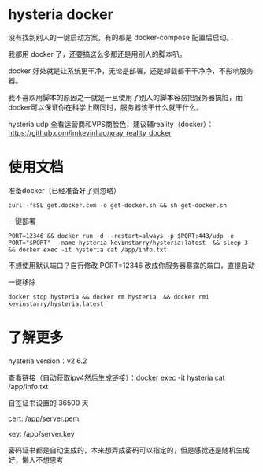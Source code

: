 # hysteria docker
没有找到别人的一键启动方案，有的都是 docker-compose 配置后启动。

我都用 docker 了，还要搞这么多那还是用别人的脚本叭。

docker 好处就是让系统更干净，无论是部署，还是卸载都干干净净，不影响服务器。

我不喜欢用脚本的原因之一就是一旦使用了别人的脚本容易把服务器搞脏，而docker可以保证你在科学上网同时，服务器该干什么就干什么。

hysteria udp 全看运营商和VPS商脸色，建议辅reality（docker）：https://github.com/imkevinliao/xray_reality_docker
# 使用文档
准备docker（已经准备好了则忽略）
```
curl -fsSL get.docker.com -o get-docker.sh && sh get-docker.sh
```

一键部署
```
PORT=12346 && docker run -d --restart=always -p $PORT:443/udp -e PORT="$PORT" --name hysteria kevinstarry/hysteria:latest  && sleep 3 && docker exec -it hysteria cat /app/info.txt
```
不想使用默认端口？自行修改 PORT=12346 改成你服务器暴露的端口，直接启动


一键移除
```
docker stop hysteria && docker rm hysteria  && docker rmi kevinstarry/hysteria:latest
```
# 了解更多
hysteria version：v2.6.2

查看链接（自动获取ipv4然后生成链接）：docker exec -it hysteria cat /app/info.txt

自签证书设置的 36500 天

cert: /app/server.pem

key: /app/server.key

密码证书都是自动生成的，本来想弄成密码可以指定的，但是感觉还是随机生成好，懒人不想思考
